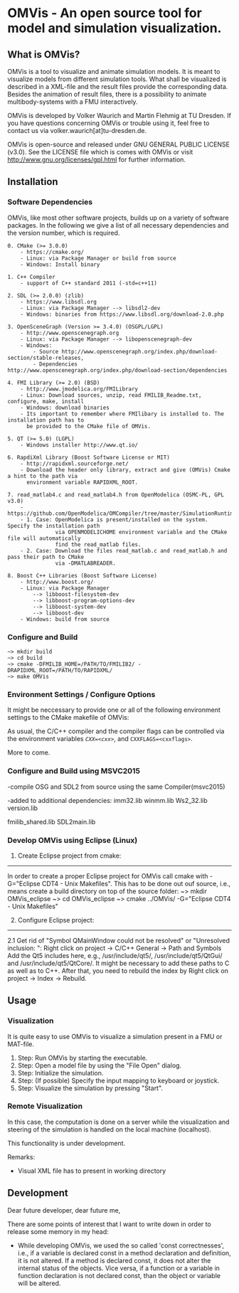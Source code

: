 # OMVis - An open source tool for model and simulation visualization.



## What is OMVis?
OMVis is a tool to visualize and animate simulation models. It is meant to visualize models 
from different simulation tools. What shall be visualized is described in a XML-file and the 
result files provide the corresponding data. Besides the animation of result files, there is 
a possibility to animate multibody-systems with a FMU interactively.

OMVis is developed by Volker Waurich and Martin Flehmig at TU Dresden. If you have questions 
concerning OMVis or trouble using it, feel free to contact us via volker.waurich[at]tu-dresden.de.

OMVis is open-source and released under GNU GENERAL PUBLIC LICENSE (v3.0). See the LICENSE file 
which is comes with OMVis or visit http://www.gnu.org/licenses/gpl.html for further information.


## Installation

### Software Dependencies
OMVis, like most other software projects, builds up on a variety of software packages. In the 
following we give a list of all necessary dependencies and the version number, which is required.

    0. CMake (>= 3.0.0)
        - https://cmake.org/
        - Linux: via Package Manager or build from source
        - Windows: Install binary

    1. C++ Compiler
        - support of C++ standard 2011 (-std=c++11)

    2. SDL (>= 2.0.0) (zlib)
        - https://www.libsdl.org
        - Linux: via Package Manager --> libsdl2-dev
        - Windows: binaries from https://www.libsdl.org/download-2.0.php

    3. OpenSceneGraph (Version >= 3.4.0) (OSGPL/LGPL)
        - http://www.openscenegraph.org
        - Linux: via Package Manager --> libopenscenegraph-dev
        - Windows: 
            - Source http://www.openscenegraph.org/index.php/download-section/stable-releases, 
            - Dependencies http://www.openscenegraph.org/index.php/download-section/dependencies

    4. FMI Library (>= 2.0) (BSD)
        - http://www.jmodelica.org/FMILibrary
        - Linux: Download sources, unzip, read FMILIB_Readme.txt, configure, make, install
        - Windows: download binaries
        - Its important to remember where FMIlibary is installed to. The installation path has to 
          be provided to the CMake file of OMVis.

    5. QT (>= 5.0) (LGPL)
        - Windows installer http://www.qt.io/

    6. RapdiXml Library (Boost Software License or MIT)
        - http://rapidxml.sourceforge.net/
        - Download the header only library, extract and give (OMVis) Cmake a hint to the path via 
          environment variable RAPIDXML_ROOT.

    7. read_matlab4.c and read_matlab4.h from OpenModelica (OSMC-PL, GPL v3.0)
        - https://github.com/OpenModelica/OMCompiler/tree/master/SimulationRuntime/c
        - 1. Case: OpenModelica is present/installed on the system. Specify the installation path 
                   via OPENMODELICHOME environment variable and the CMake file will automatically 
                   find the read_matlab files.
        - 2. Case: Download the files read_matlab.c and read_matlab.h and pass their path to CMake
                   via -DMATLABREADER.

    8. Boost C++ Libraries (Boost Software License)
        - http://www.boost.org/
        - Linux: via Package Manager
            --> libboost-filesystem-dev
            --> libboost-program-options-dev
            --> libboost-system-dev
            --> libboost-dev
        - Windows: build from source



### Configure and Build
<!-- ``` -->
    ~> mkdir build
    ~> cd build
    ~> cmake -DFMILIB_HOME=/PATH/TO/FMILIB2/ -DRAPIDXML_ROOT=/PATH/TO/RAPIDXML/
    ~> make OMVis
<!-- ``` -->

### Environment Settings / Configure Options
It might be neccessary to provide one or all of the following environment settings to the CMake 
makefile of OMVis:

As usual, the C/C++ compiler and the compiler flags can be controlled via the environment variables 
<i>`CXX=<cxx>`</i>, and </i>`CXXFLAGS=<cxxflags>`</i>.

More to come.


### Configure and Build using MSVC2015

-compile OSG and SDL2 from source using the same Compiler(msvc2015)

-added to additional dependencies:
imm32.lib
winmm.lib
Ws2_32.lib
version.lib

fmilib_shared.lib
SDL2main.lib


### Develop OMVis using Eclipse (Linux)

1. Create Eclipse project from cmake:
-------------------------------------
In order to create a proper Eclipse project for OMVis call cmake with -G="Eclipse CDT4 - Unix Makefiles". This has to 
be done out ouf source, i.e., means create a build directory on top of the source folder:
    ~> mkdir OMVis_eclipse
    ~> cd OMVis_eclipse
    ~> cmake ../OMVis/ -G="Eclipse CDT4 - Unix Makefiles"


2. Configure Eclipse project:
-----------------------------

2.1 Get rid of "Symbol QMainWindow could not be resolved" or "Unresolved inclusion: <QAction>":
Right click on project -> C/C++ General -> Path and Symbols
Add the Qt5 includes here, e.g., /usr/include/qt5/, /usr/include/qt5/QtGui/ and /usr/include/qt5/QtCore/.
It might be necessary to add these paths to C as well as to C++. After that, you need to rebuild the index by Right 
click on project -> Index -> Rebuild.


## Usage

### Visualization
It is quite easy to use OMVis to visualize a simulation present in a FMU or MAT-file.

1. Step: Run OMVis by starting the executable.
2. Step: Open a model file by using the "File Open" dialog.
3. Step: Initialize the simulation.
4. Step: (If possible) Specify the input mapping to keyboard or joystick.
5. Step: Visualize the simulation by pressing "Start".


### Remote Visualization
In this case, the computation is done on a server while the visualization and 
steering of the simulation is handled on the local machine (localhost).

This functionality is under development.

Remarks:
  - Visual XML file has to present in working directory

## Development
Dear future developer, dear future me,

There are some points of interest that I want to write down in order to release some memory in my
head:

- While developing OMVis, we used the so called 'const correctnesses', i.e., if a variable is 
  declared const in a method declaration and definition, it is not altered. If a method is 
  declared const, it does not alter the internal status of the objects. Vice versa, if a function 
  or a variable in function declaration is not declared const, than the object or variable will be
  altered.